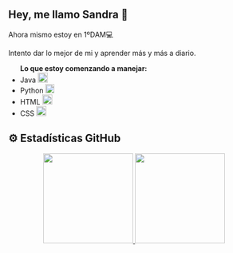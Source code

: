 ## Hey, me llamo Sandra 👋
 <p>Ahora mismo estoy en 1ºDAM💻</p>
 <p>Intento dar lo mejor de mi y aprender más y más a diario.</p>
  <ul>
  <b>Lo que estoy comenzando a manejar:</b>
    <li>Java <img src="https://cdn-icons-png.flaticon.com/512/226/226777.png" height="20px"></li>
    <li>Python <img src="https://www.python.org/static/favicon.ico" height="18px"></li>
    <li>HTML <img src="https://static-00.iconduck.com/assets.00/html-5-icon-726x1024-evem6gg5.png" height="20px"></li>
    <li>CSS <img src="https://upload.wikimedia.org/wikipedia/commons/thumb/d/d5/CSS3_logo_and_wordmark.svg/1200px-CSS3_logo_and_wordmark.svg.png" height="20px"></li>
  </ul>

## ⚙️ Estadísticas GitHub 
<p align="center">
<a href="https://github.com/sandradecruz">
  <img height="180em" src="https://github-readme-stats-eight-theta.vercel.app/api?username=sandradecruz&show_icons=true&theme=tokyonight&include_all_commits=true&count_private=true"/>
  <img height="180em" src="https://github-readme-stats.vercel.app/api/top-langs/?username=sandradecruz&layout=compact&theme=tokyonight"/>
</a>
</p>
